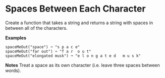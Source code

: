# Spaces Between Each Character

Create a function that takes a string and returns a string with spaces in between all of the characters.

**Examples**
```
spaceMeOut("space") ➞ "s p a c e"
spaceMeOut("far out") ➞ "f a r  o u t"
spaceMeOut("elongated musk") ➞ "e l o n g a t e d   m u s k"
```

**Notes**
Treat a space as its own character (i.e. leave three spaces between words).